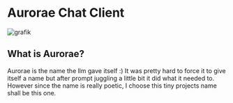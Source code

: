 
# Aurorae Chat Client

![grafik](https://github.com/user-attachments/assets/8dc93a6f-f198-49a3-8ace-6bae5c47cd79)

## What is Aurorae?

Aurorae is the name the llm gave itself :) It was pretty hard to force it to give itself a name but after prompt juggling a little bit it did what it needed to. However since the name is really poetic, I choose this tiny projects name shall be this one.

